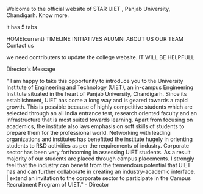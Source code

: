 Welcome to the official website of STAR UIET , Panjab University, Chandigarh. Know more.

it has 5 tabs

HOME(current)
TIMELINE
INITIATIVES
ALUMNI
ABOUT US
OUR TEAM
Contact us

we need contributers to update the college website. IT WILL BE HELPFULL

Director's Message

" I am happy to take this opportunity to introduce you to the University Institute of Engineering and Technology (UIET), an in-campus Engineering Institute situated in the heart of Panjab University, Chandigarh. Since its establishment, UIET has come a long way and is geared towards a rapid growth. This is possible because of highly competitive students which are selected through an all India entrance test, research oriented faculty and an infrastructure that is most suited towards learning. Apart from focusing on academics, the institute also lays emphasis on soft skills of students to prepare them for the professional world.
Networking with leading organizations and institutes has benefitted the institute hugely in orienting students to R&D activities as per the requirements of industry. Corporate sector has been very forthcoming in assessing UIET students. As a result majority of our students are placed through campus placements. I strongly feel that the industry can benefit from the tremendous potential that UIET has and can further collaborate in creating an industry-academic interface. | extend an invitation to the corporate sector to participate in the Campus Recruitment Program of UIET." - Director